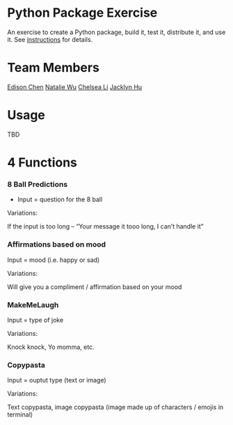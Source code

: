 # Python Package Exercise

An exercise to create a Python package, build it, test it, distribute it, and use it. See [instructions](./instructions.md) for details.


# Team Members

[Edison Chen](https://github.com/ebc5802)
[Natalie Wu](https://github.com/nawubyte)
[Chelsea Li](https://github.com/qiaoxixi1)
[Jacklyn Hu](https://github.com/Jacklyn22https://github.com/Jacklyn22)

# Usage

TBD

# 4 Functions

### 8 Ball Predictions

- Input = question for the 8 ball

Variations:

If the input is too long – “Your message it tooo long, I can’t handle it”

### Affirmations based on mood
Input = mood (i.e. happy or sad)

Variations:

Will give you a compliment / affirmation based on your mood

### MakeMeLaugh

Input = type of joke

Variations:

Knock knock, Yo momma, etc.

### Copypasta

Input = ouptut type (text or image)

Variations:

Text copypasta, image copypasta (image made up of characters / emojis in terminal)

